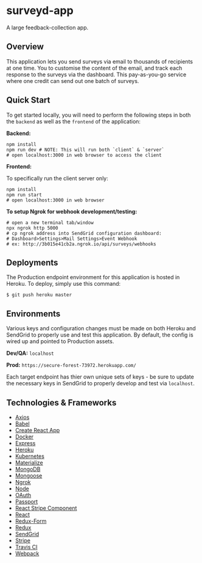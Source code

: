 # surveyd-app

A large feedback-collection app.

## Overview

This application lets you send surveys via email to thousands of recipients at one time. You to customise the content of the email, and track each response to the surveys via the dashboard. This pay-as-you-go service where one credit can send out one batch of surveys.

## Quick Start

To get started locally, you will need to perform the following steps in both the `backend` as well as the `frontend` of the application:

**Backend:**

```
npm install
npm run dev # NOTE: This will run both `client` & `server`
# open localhost:3000 in web browser to access the client
```

**Frontend:**

To specifically run the client server only:

```
npm install
npm run start
# open localhost:3000 in web browser
```

**To setup Ngrok for webhook development/testing:**

```
# open a new terminal tab/window
npx ngrok http 5000
# cp ngrok address into SendGrid configuration dashboard:
# Dashboard>Settings>Mail Settings>Event Webhook
# ex: http://3b015e41cb2a.ngrok.io/api/surveys/webhooks
```

## Deployments

The Production endpoint environment for this application is hosted in Heroku. To deploy, simply use this command:

`$ git push heroku master`

## Environments

Various keys and configuration changes must be made on both Heroku and SendGrid to properly use and test this application. By default, the config is wired up and pointed to Production assets.

**Dev/QA:** `localhost`

**Prod:** `https://secure-forest-73972.herokuapp.com/`

Each target endpoint has thier own unique sets of keys - be sure to update the necessary keys in SendGrid to properly develop and test via `localhost`.

## Technologies & Frameworks

- [Axios](https://github.com/axios/axios)
- [Babel](https://babeljs.io/)
- [Create React App](https://facebook.github.io/create-react-app/)
- [Docker](https://www.docker.com/)
- [Express](https://expressjs.com/)
- [Heroku](https://www.heroku.com/)
- [Kubernetes](https://kubernetes.io/)
- [Materialize](https://materializecss.com/)
- [MongoDB](https://www.mongodb.com/)
- [Mongoose](https://mongoosejs.com/)
- [Ngrok](https://ngrok.com/)
- [Node](https://nodejs.org/)
- [OAuth](https://oauth.net/2/)
- [Passport](http://www.passportjs.org/)
- [React Stripe Component](https://github.com/stripe/react-stripe-js)
- [React](https://reactjs.org/)
- [Redux-Form](https://redux-form.com/)
- [Redux](https://redux.js.org/)
- [SendGrid](https://sendgrid.com/)
- [Stripe](https://stripe.com/)
- [Travis CI](https://travis-ci.org/)
- [Webpack](https://webpack.js.org/)

